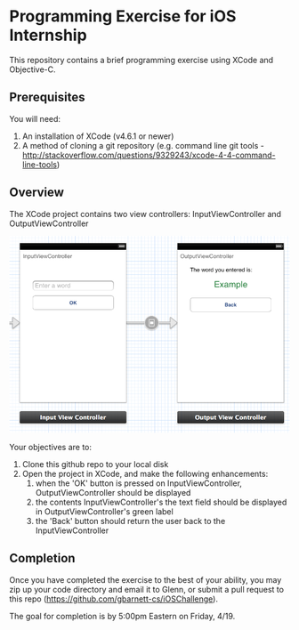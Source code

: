 # Programming Exercise for iOS Internship
This repository contains a brief programming exercise using XCode and Objective-C.

## Prerequisites
You will need:

1. An installation of XCode (v4.6.1 or newer)
2. A method of cloning a git repository (e.g. command line git tools - http://stackoverflow.com/questions/9329243/xcode-4-4-command-line-tools)

## Overview
The XCode project contains two view controllers: InputViewController and OutputViewController

![Storyboard](storyboard.png)

Your objectives are to:

1. Clone this github repo to your local disk
2. Open the project in XCode, and make the following enhancements:
	1. when the 'OK' button is pressed on InputViewController, OutputViewController should be displayed
	2. the contents InputViewController's the text field should be displayed in OutputViewController's green label
	3. the 'Back' button should return the user back to the InputViewController

## Completion

Once you have completed the exercise to the best of your ability, you may zip up your code directory and email it to Glenn, or submit a pull request to this repo (https://github.com/gbarnett-cs/iOSChallenge).

The goal for completion is by 5:00pm Eastern on Friday, 4/19.

